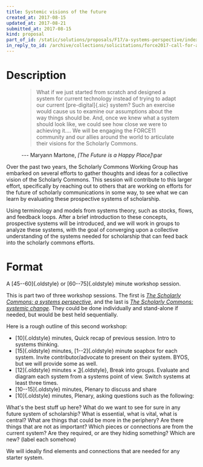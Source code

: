 ```yaml
---
title: Systemic visions of the future
created_at: 2017-08-15
updated_at: 2017-08-21
submitted_at: 2017-08-15
kind: proposal
part_of_id: /static/solutions/proposals/F17/a-systems-perspective/index.*
in_reply_to_id: /archive/collections/solicitations/force2017-call-for-abstracts.warc.gz
---
```


# Description

<figure class="grab bq">

> What if we just started from scratch and designed a system for current
> technology instead of trying to adapt our current [pre-digital]{.sic} system?
> Such an exercise would cause us to examine our assumptions about the way
> things should be. And, once we knew what a system should look like, we could
> see how close we were to achieving it.... We will be engaging the FORCE11
> community and our allies around the world to articulate their visions for the
> Scholarly Commons.

<figcaption>--- Maryann Martone, <cite>[The Future is a Happy Place]</cite>\par</figcaption>
</figure>

Over the past two years, the Scholarly Commons Working Group has embarked on
several efforts to gather thoughts and ideas for a collective vision of the
Scholarly Commons. This session will contribute to this larger effort,
specifically by reaching out to others that are working on efforts for the
future of scholarly communications in some way, to see what we can learn by
evaluating these prospective systems of scholarship.

Using terminology and models from systems theory, such as stocks, flows, and
feedback loops. After a brief introduction to these concepts, prospective
systems will be introduced, and we will work in groups to analyze these
systems, with the goal of converging upon a collective understanding of the
systems needed for scholarship that can feed back into the scholarly commons
efforts.

# Format

A [45--60]{.oldstyle} or [60--75]{.oldstyle} minute workshop session.

This is part two of three workshop sessions. The first is <cite>[The Scholarly
Commons: a systems perspective][1]</cite>, and the last is <cite>[The Scholarly
Commons: systemic change][3]</cite>. They could be done individually and
stand-alone if needed, but would be best held sequentially.

Here is a rough outline of this second workshop:

- [10]{.oldstyle} minutes, Quick recap of previous session. Intro to systems thinking.
- [15]{.oldstyle} minutes, [1--2]{.oldstyle} minute soapbox for each system. Invite contributor/advocate to present on their system. BYOS, but we will provide some as well.
- [12]{.oldstyle} minutes × [3]{.oldstyle}, Break into groups. Evaluate and diagram each system from a systems point of view. Switch systems at least three times.
- [10--15]{.oldstyle} minutes, Plenary to discuss and share
- [10]{.oldstyle} minutes, Plenary, asking questions such as the following:

What's the best stuff up here? What do we want to see for sure in any future
system of scholarship? What is essential, what is vital, what is central? What
are things that could be more in the periphery? Are there things that are not
as important? Which pieces or connections are from the current system? Are they
required, or are they hiding something? Which are new? (label each somehow)

We will ideally find elements and connections that are needed for any starter
system.

[The Future is a Happy Place]: <https://www.force11.org/blog/future-happy-place>
[1]: <../1/>
[3]: <../3/>
